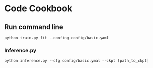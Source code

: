 # Code Cookbook


## Run command line
`python train.py fit --confing config/basic.yaml`

### Inference.py
`python inference.py --cfg config/basic.ymal --ckpt [path_to_ckpt]`
